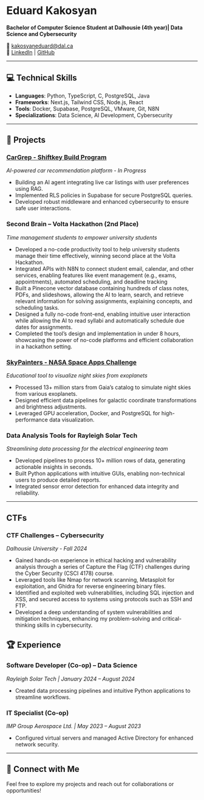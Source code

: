 # Eduard Kakosyan  
**Bachelor of Computer Science Student at Dalhousie (4th year)| Data Science and Cybersecurity**

📧 [kakosyaneduard@dal.ca](mailto:kakosyaneduard@dal.ca)  
🔗 [LinkedIn](https://linkedin.com/in/eduard-kakosyan) | [GitHub](https://github.com/EduardKakosyan)  


---

## 💻 Technical Skills  

- **Languages**: Python, TypeScript, C, PostgreSQL, Java 
- **Frameworks**: Next.js, Tailwind CSS, Node.js, React  
- **Tools**: Docker, Supabase, PostgreSQL, VMware, Git, N8N  
- **Specializations**: Data Science, AI Development, Cybersecurity

---

## 🚀 Projects  

### [CarGrep - Shiftkey Build Program](https://www.cargrep.com)
*AI-powered car recommendation platform - In Progress*  
- Building an AI agent integrating live car listings with user preferences using RAG.  
- Implemented RLS policies in Supabase for secure PostgreSQL queries.  
- Developed robust middleware and enhanced cybersecurity to ensure safe user interactions.  


### Second Brain – Volta Hackathon (2nd Place)
*Time management students to empower university students*
- Developed a no-code productivity tool to help university students manage their time effectively, winning second place at the Volta Hackathon.
- Integrated APIs with N8N to connect student email, calendar, and other services, enabling features like event management (e.g., exams, appointments), automated scheduling, and deadline tracking
- Built a Pinecone vector database containing hundreds of class notes, PDFs, and slideshows, allowing the AI to learn, search, and retrieve relevant information for solving assignments, explaining concepts, and scheduling tasks.
- Designed a fully no-code front-end, enabling intuitive user interaction while allowing the AI to read syllabi and automatically schedule due dates for assignments.
- Completed the tool’s design and implementation in under 8 hours, showcasing the power of no-code platforms and efficient collaboration in a hackathon setting.


### [SkyPainters - NASA Space Apps Challenge](https://skypainter.fly.dev)  
*Educational tool to visualize night skies from exoplanets*  
- Processed 13+ million stars from Gaia’s catalog to simulate night skies from various exoplanets.  
- Designed efficient data pipelines for galactic coordinate transformations and brightness adjustments.  
- Leveraged GPU acceleration, Docker, and PostgreSQL for high-performance data visualization.  

### Data Analysis Tools for Rayleigh Solar Tech  
*Streamlining data processing for the electrical engineering team*  
- Developed pipelines to process 10+ million rows of data, generating actionable insights in seconds.  
- Built Python applications with intuitive GUIs, enabling non-technical users to produce detailed reports.  
- Integrated sensor error detection for enhanced data integrity and reliability.  

---

## CTFs

### CTF Challenges – Cybersecurity
*Dalhousie University - Fall 2024*
- Gained hands-on experience in ethical hacking and vulnerability analysis through a series of Capture the Flag (CTF) challenges during the Cyber Security (CSCI 4178) course.
- Leveraged tools like Nmap for network scanning, Metasploit for exploitation, and Ghidra for reverse engineering binary files.
- Identified and exploited web vulnerabilities, including SQL injection and XSS, and secured access to systems using protocols such as SSH and FTP.
- Developed a deep understanding of system vulnerabilities and mitigation techniques, enhancing my problem-solving and critical-thinking skills in cybersecurity.

## 🏆 Experience  

### Software Developer (Co-op) – Data Science  
*Rayleigh Solar Tech | January 2024 – August 2024*  
- Created data processing pipelines and intuitive Python applications to streamline workflows.  

### IT Specialist (Co-op)  
*IMP Group Aerospace Ltd. | May 2023 – August 2023*  
- Configured virtual servers and managed Active Directory for enhanced network security.  

---
## 🔗 Connect with Me  

Feel free to explore my projects and reach out for collaborations or opportunities!  
<!--
**EduardKakosyan/EduardKakosyan** is a ✨ _special_ ✨ repository because its `README.md` (this file) appears on your GitHub profile.

Here are some ideas to get you started:

- 🔭 I’m currently working on ...
- 🌱 I’m currently learning ...
- 👯 I’m looking to collaborate on ...
- 🤔 I’m looking for help with ...
- 💬 Ask me about ...
- 📫 How to reach me: ...
- 😄 Pronouns: ...
- ⚡ Fun fact: ...
-->
